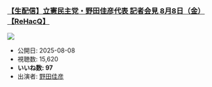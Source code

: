 ### [【生配信】立憲民主党・野田佳彦代表 記者会見 8月8日（金）【ReHacQ】](https://www.youtube.com/watch?v=fAnZy3rYHfI)
[![](https://img.youtube.com/vi/fAnZy3rYHfI/sddefault.jpg)](https://www.youtube.com/watch?v=fAnZy3rYHfI)
-   公開日: 2025-08-08
-   視聴数: 15,620
-   **いいね数: 97**
-   出演者: [野田佳彦](/rehacq_fan/people/野田佳彦 "wikilink")
